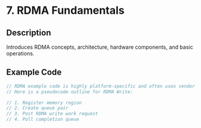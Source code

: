 # 7. RDMA Fundamentals

## Description
Introduces RDMA concepts, architecture, hardware components, and basic operations.

## Example Code
```c
// RDMA example code is highly platform-specific and often uses vendor libraries.
// Here is a pseudocode outline for RDMA Write:

// 1. Register memory region
// 2. Create queue pair
// 3. Post RDMA write work request
// 4. Poll completion queue
```
